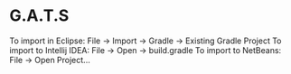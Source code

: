 # G.A.T.S

To import in Eclipse: File -> Import -> Gradle -> Existing Gradle Project
To import to Intellij IDEA: File -> Open -> build.gradle
To import to NetBeans: File -> Open Project...
